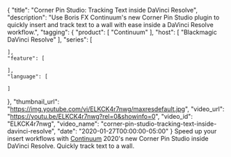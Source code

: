 {
  "title": "Corner Pin Studio: Tracking Text inside DaVinci Resolve",
  "description": "Use Boris FX Continuum's new Corner Pin Studio plugin to quickly insert and track text to a wall with ease inside a DaVinci Resolve workflow.",
  "tagging": {
    "product": [
      "Continuum"
    ],
    "host": [
      "Blackmagic DaVinci Resolve"
    ],
    "series": [

    ],
    "feature": [

    ],
    "language": [

    ]
  },
  "thumbnail_url": "https://img.youtube.com/vi/ELKCK4r7nwg/maxresdefault.jpg",
  "video_url": "https://youtu.be/ELKCK4r7nwg?rel=0&showinfo=0",
  "video_id": "ELKCK4r7nwg",
  "video_name": "corner-pin-studio-tracking-text-inside-davinci-resolve",
  "date": "2020-01-27T00:00:00-05:00"
}
Speed up your insert workflows with [Continuum](https://borisfx.com/products/continuum/ "Boris FX Continuum") 2020's new Corner Pin Studio inside DaVinci Resolve. Quickly track text to a wall.
